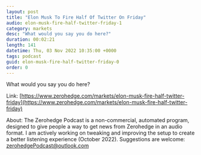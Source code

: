 ```yaml
---
layout: post
title: "Elon Musk To Fire Half Of Twitter On Friday"
audio: elon-musk-fire-half-twitter-friday-1
category: markets
desc: "What would you say you do here?"
duration: 00:02:21
length: 141
datetime: Thu, 03 Nov 2022 10:35:00 +0000
tags: podcast
guid: elon-musk-fire-half-twitter-friday-0
order: 0
---
```

What would you say you do here?

Link: [https://www.zerohedge.com/markets/elon-musk-fire-half-twitter-friday](https://www.zerohedge.com/markets/elon-musk-fire-half-twitter-friday)

About: The Zerohedge Podcast is a non-commercial, automated program, designed to give people a way to get news from Zerohedge in an audio format.  I am actively working on tweaking and improving the setup to create a better listening experience (October 2022).  Suggestions are welcome: [zerohedgePodcast@outlook.com](mailto:zerohedgePodcast@outlook.com)